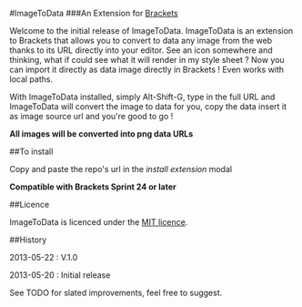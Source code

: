 #ImageToData
###An Extension for [Brackets](https://github.com/adobe/brackets)


Welcome to the initial release of ImageToData.
ImageToData is an extension to Brackets that allows you to convert to data any image from the web thanks to its URL directly into your editor.
See an icon somewhere and thinking, what if could see what it will render in my style sheet ? Now you can import it directly as data image directly in Brackets !
Even works with local paths.

With ImageToData installed, simply Alt-Shift-G,
type in the full URL and ImageToData will convert the image to data for you,
copy the data insert it as image source url and you're good to go !

**All images will be converted into png data URLs**

##To install


Copy and paste the repo's url in the *install extension* modal

**Compatible with Brackets Sprint 24 or later**

##Licence

ImageToData is licenced under the [MIT licence](http://en.wikipedia.org/wiki/MIT_licence).

##History

2013-05-22 : V.1.0

2013-05-20 : Initial release


See TODO for slated improvements, feel free to suggest.
